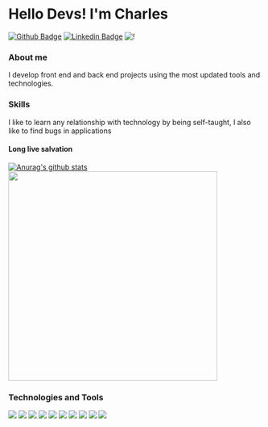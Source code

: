 # Hello Devs! I'm Charles

[![Github Badge](https://img.shields.io/badge/-Github-000?style=flat-square&logo=Github&logoColor=white&link=https://github.com/charleslana)](https://github.com/charleslana)
[![Linkedin Badge](https://img.shields.io/badge/-LinkedIn-blue?style=flat-square&logo=Linkedin&logoColor=white&link=https://www.linkedin.com/in/charleslana/)](https://www.linkedin.com/in/charleslana/)
![!](https://komarev.com/ghpvc/?username=charleslana&color=yellowgreen)

### About me
I develop front end and back end projects using the most updated tools and technologies.

### Skills
I like to learn any relationship with technology by being self-taught, I also like to find bugs in applications

#### Long live salvation

[![Anurag's github stats](https://github-readme-stats.vercel.app/api?username=charleslana&show_icons=true&theme=dracula)](https://github.com/anuraghazra/github-readme-stats)
<img width="415px" src="https://github-readme-stats.vercel.app/api/top-langs/?username=charleslana&langs_count=6&theme=radical&layout=compact"/>

### Technologies and Tools 

![](https://img.shields.io/badge/OS-Linux-informational?style=flat&logo=linux&logoColor=white&color=orange)
![](https://img.shields.io/badge/-JavaScript-informational?style=flat&logo=javascript&logoColor=white&color=yellow)
![](https://img.shields.io/badge/-TypeScript-informational?style=flat&logo=typescript&logoColor=white&color=informational)
![](https://img.shields.io/badge/Front-ReactJs-informational?style=flat&logo=react&logoColor=white&color=cyan)
![](https://img.shields.io/badge/Back-NodeJs-informational?style=flat&logo=node.js&logoColor=white&color=green)
![](https://img.shields.io/badge/Front-Angular-informational?style=flat&logo=angular&logoColor=white&color=red)
![](https://img.shields.io/badge/Front-Flutter-informational?style=flat&logo=flutter&logoColor=white&color=cyan)
![](https://img.shields.io/badge/Tools-Postman-informational?style=flat&logo=postman&logoColor=white&color=orange)
![](https://img.shields.io/badge/Test-Cypress-informational?style=flat&logo=cypress&logoColor=white&color=gray)
![](https://img.shields.io/badge/Test-Selenium-informational?style=flat&logo=selenium&logoColor=white&color=green)
